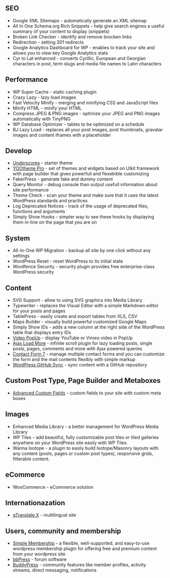 ## SEO

* Google XML Sitemaps - automatically generate an XML sitemap
* All In One Schema.org Rich Snippets - help give search engines a useful summary of your content to display (snippets)
* Broken Link Checker - identify and remove brocken links
* Redirection - setting 301 redirects
* Google Analytics Dashboard for WP - enables to track your site and allows you to view key Google Analytics stats
* Cyr to Lat enhanced - converts Cyrillic, European and Georgian characters in post, term slugs and media file names to Latin characters

## Performance

* WP Super Cache - static caching plugin
* Crazy Lazy - lazy load images
* Fast Velocity Minify - merging and minifying CSS and JavaScript files
* Minify HTML - minify your HTML
* Compress JPEG & PNG images -  optimize your JPEG and PNG images automatically with TinyPNG
* WP Database Optimizer - tables to be optimized on a schedule
* BJ Lazy Load - replaces all your post images, post thumbnails, gravatar images and content iframes with a placeholder

## Develop

* [Underscores](https://underscores.me/) - starter theme
* [YOOtheme Pro]() - set of themes and widgets based on UIkit framework with page builder that gives powerfull and flexebible customizing
* FakerPress - generate fake and dummy content
* Query Monitor - debug console than output usefull information about site performance
* Theme Check - scan your theme and make sure that it uses the latest WordPress standards and practices
* Log Deprecated Notices - track of the usage of deprecated files, functions and arguments
* Simply Show Hooks - simpler way to see these hooks by displaying them in-line on the page that you are on

## System

* All-in-One WP Migration - backup all site by one click without any settings
* WordPress Reset - reset WordPress to its initial state
* Wordfence Security - security plugin provides free enterprise-class WordPress security

## Content

* SVG Support - allow to using SVG graphics into Media Library
* Typewriter - replaces the Visual Editor with a simple Markdown editor for your posts and pages
* TablePress - easily create and export tables from XLS, CSV
* Maps Builder - visually build powerful customized Google Maps 
* Simply Show IDs - adds a new column at the right side of the WordPress table that displays entry IDs
* [Video PopUp](https://wordpress.org/plugins/video-popup/) - display YouTube or Vimeo video in PopUp
* [Ajax Load More](https://wordpress.org/plugins/ajax-load-more/) - infinite scroll plugin for lazy loading posts, single posts, pages, comments and more with Ajax powered queries
* [Contact Form 7](https://wordpress.org/plugins/contact-form-7/) - manage multiple contact forms and you can customize the form and the mail contents flexibly with simple markup
* [WordPress GitHub Sync](https://wordpress.org/plugins/wp-github-sync/) - sync content with a GitHub repository

## Custom Post Type, Page Builder and Metaboxes

* [Advanced Custom Fields](https://wordpress.org/plugins/advanced-custom-fields/) - custom fields to your site with custom meta boxes

## Images

* Enhanced Media Library - a better management for WordPress Media Library
* WP Tiles - add beautiful, fully customizable post tiles or tiled galleries anywhere on your WordPress site easily with WP Tiles.
* Wanna Isotope - a plugin to easily build Isotope/Masonry layouts with any content (posts, pages or custom post types), responsive grids, filterable content.

## eCommerce

* WooCommerce - eCommerce solution

## Internationazation

* [qTranslate X](https://uk.wordpress.org/plugins/qtranslate-x/) - multilingual  site

## Users, community and membership

* [Simple Membership](https://wordpress.org/plugins/simple-membership/) - a flexible, well-supported, and easy-to-use wordpress membership plugin for offering free and premium content from your wordpress site
* [bbPress](https://wordpress.org/plugins/bbpress/) - forum software
* [BuddyPress](https://wordpress.org/plugins/buddypress/) - community features like member profiles, activity streams, direct messaging, notifications
